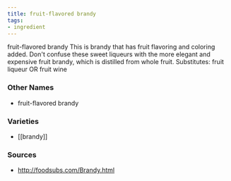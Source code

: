 ```yaml
---
title: fruit-flavored brandy
tags:
- ingredient
---
```

fruit-flavored brandy This is brandy that has fruit flavoring and coloring added. Don't confuse these sweet liqueurs with the more elegant and expensive fruit brandy, which is distilled from whole fruit. Substitutes: fruit liqueur OR fruit wine

### Other Names

* fruit-flavored brandy

### Varieties

* [[brandy]]

### Sources
* http://foodsubs.com/Brandy.html
